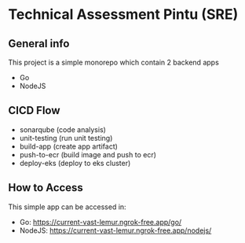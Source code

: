 # Technical Assessment Pintu (SRE)

## General info
This project is a simple monorepo which contain 2 backend apps
- Go
- NodeJS

## CICD Flow
- sonarqube (code analysis)
- unit-testing (run unit testing)
- build-app (create app artifact)
- push-to-ecr (build image and push to ecr)
- deploy-eks (deploy to eks cluster)

## How to Access
This simple app can be accessed in:
- Go: https://current-vast-lemur.ngrok-free.app/go/
- NodeJS: https://current-vast-lemur.ngrok-free.app/nodejs/
